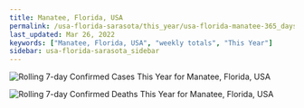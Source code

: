 ```yaml
---
title: Manatee, Florida, USA
permalink: /usa-florida-sarasota/this_year/usa-florida-manatee-365_days.html
last_updated: Mar 26, 2022
keywords: ["Manatee, Florida, USA", "weekly totals", "This Year"]
sidebar: usa-florida-sarasota_sidebar
---
```


![Rolling 7-day Confirmed Cases This Year for Manatee, Florida, USA](/covid_tracker/images/graphs/usa-florida-manatee-rolling_7_days_confirmed-365_days_graph.png)

![Rolling 7-day Confirmed Deaths This Year for Manatee, Florida, USA](/covid_tracker/images/graphs/usa-florida-manatee-rolling_7_days_deaths-365_days_graph.png)

